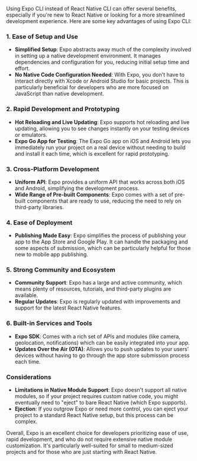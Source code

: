 Using Expo CLI instead of React Native CLI can offer several benefits, especially if you're new to React Native or looking for a more streamlined development experience. Here are some key advantages of using Expo CLI:

### 1. **Ease of Setup and Use**
- **Simplified Setup**: Expo abstracts away much of the complexity involved in setting up a native development environment. It manages dependencies and configuration for you, reducing initial setup time and effort.
- **No Native Code Configuration Needed**: With Expo, you don't have to interact directly with Xcode or Android Studio for basic projects. This is particularly beneficial for developers who are more focused on JavaScript than native development.

### 2. **Rapid Development and Prototyping**
- **Hot Reloading and Live Updating**: Expo supports hot reloading and live updating, allowing you to see changes instantly on your testing devices or emulators.
- **Expo Go App for Testing**: The Expo Go app on iOS and Android lets you immediately run your project on a real device without needing to build and install it each time, which is excellent for rapid prototyping.

### 3. **Cross-Platform Development**
- **Uniform API**: Expo provides a uniform API that works across both iOS and Android, simplifying the development process.
- **Wide Range of Pre-built Components**: Expo comes with a set of pre-built components that are ready to use, reducing the need to rely on third-party libraries.

### 4. **Ease of Deployment**
- **Publishing Made Easy**: Expo simplifies the process of publishing your app to the App Store and Google Play. It can handle the packaging and some aspects of submission, which can be particularly helpful for those new to mobile app publishing.

### 5. **Strong Community and Ecosystem**
- **Community Support**: Expo has a large and active community, which means plenty of resources, tutorials, and third-party plugins are available.
- **Regular Updates**: Expo is regularly updated with improvements and support for the latest React Native features.

### 6. **Built-in Services and Tools**
- **Expo SDK**: Comes with a rich set of APIs and modules (like camera, geolocation, notifications) which can be easily integrated into your app.
- **Updates Over the Air (OTA)**: Allows you to push updates to your users' devices without having to go through the app store submission process each time.

### Considerations
- **Limitations in Native Module Support**: Expo doesn't support all native modules, so if your project requires custom native code, you might eventually need to "eject" to bare React Native (which Expo supports).
- **Ejection**: If you outgrow Expo or need more control, you can eject your project to a standard React Native setup, but this process can be complex.

Overall, Expo is an excellent choice for developers prioritizing ease of use, rapid development, and who do not require extensive native module customization. It's particularly well-suited for small to medium-sized projects and for those who are just starting with React Native.